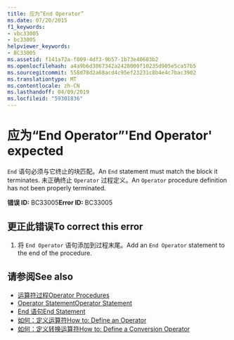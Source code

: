 ```yaml
---
title: 应为“End Operator”
ms.date: 07/20/2015
f1_keywords:
- vbc33005
- bc33005
helpviewer_keywords:
- BC33005
ms.assetid: f141a72a-f009-4df3-9b57-1b73e40683b2
ms.openlocfilehash: a4a9b6d3067342a2428000f10235d905e5ca57b5
ms.sourcegitcommit: 558d78d2a68acd4c95ef23231c8b4e4c7bac3902
ms.translationtype: MT
ms.contentlocale: zh-CN
ms.lasthandoff: 04/09/2019
ms.locfileid: "59301836"
---
```

# <a name="end-operator-expected"></a><span data-ttu-id="592d2-102">应为“End Operator”</span><span class="sxs-lookup"><span data-stu-id="592d2-102">'End Operator' expected</span></span>
<span data-ttu-id="592d2-103">`End` 语句必须与它终止的块匹配。</span><span class="sxs-lookup"><span data-stu-id="592d2-103">An `End` statement must match the block it terminates.</span></span> <span data-ttu-id="592d2-104">未正确终止 `Operator` 过程定义。</span><span class="sxs-lookup"><span data-stu-id="592d2-104">An `Operator` procedure definition has not been properly terminated.</span></span>  
  
 <span data-ttu-id="592d2-105">**错误 ID:** BC33005</span><span class="sxs-lookup"><span data-stu-id="592d2-105">**Error ID:** BC33005</span></span>  
  
## <a name="to-correct-this-error"></a><span data-ttu-id="592d2-106">更正此错误</span><span class="sxs-lookup"><span data-stu-id="592d2-106">To correct this error</span></span>  
  
1. <span data-ttu-id="592d2-107">将 `End Operator` 语句添加到过程末尾。</span><span class="sxs-lookup"><span data-stu-id="592d2-107">Add an `End Operator` statement to the end of the procedure.</span></span>  
  
## <a name="see-also"></a><span data-ttu-id="592d2-108">请参阅</span><span class="sxs-lookup"><span data-stu-id="592d2-108">See also</span></span>

- [<span data-ttu-id="592d2-109">运算符过程</span><span class="sxs-lookup"><span data-stu-id="592d2-109">Operator Procedures</span></span>](../../visual-basic/programming-guide/language-features/procedures/operator-procedures.md)
- [<span data-ttu-id="592d2-110">Operator Statement</span><span class="sxs-lookup"><span data-stu-id="592d2-110">Operator Statement</span></span>](../../visual-basic/language-reference/statements/operator-statement.md)
- [<span data-ttu-id="592d2-111">End 语句</span><span class="sxs-lookup"><span data-stu-id="592d2-111">End Statement</span></span>](../../visual-basic/language-reference/statements/end-statement.md)
- [<span data-ttu-id="592d2-112">如何：定义运算符</span><span class="sxs-lookup"><span data-stu-id="592d2-112">How to: Define an Operator</span></span>](../../visual-basic/programming-guide/language-features/procedures/how-to-define-an-operator.md)
- [<span data-ttu-id="592d2-113">如何：定义转换运算符</span><span class="sxs-lookup"><span data-stu-id="592d2-113">How to: Define a Conversion Operator</span></span>](../../visual-basic/programming-guide/language-features/procedures/how-to-define-a-conversion-operator.md)
